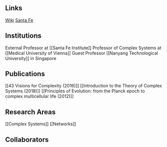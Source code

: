 ## Links
[Wiki](https://en.wikipedia.org/wiki/Stefan_Thurner)
[Santa Fe](https://www.santafe.edu/people/profile/stefan-thurner)
## Institutions
External Professor at [[Santa Fe Institute]]
Professor of Complex Systems at [[Medical University of Vienna]]
Guest Professor [[Nanyang Technological University]] in Singapore
## Publications
[[43 Visions for Complexity (2016)]]
[[Introduction to the Theory of Complex Systems (2018)]]
[[Principles of Evolution: from the Planck epoch to complex multicellular life (2012)]]
## Research Areas
[[Complex Systems]]
[[Networks]]
## Collaborators

